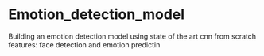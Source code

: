 # Emotion_detection_model
 Building an emotion detection model using state of the art cnn from scratch
features: face detection and emotion predictin
